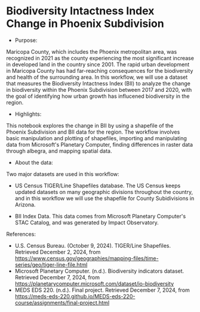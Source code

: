 # Biodiversity Intactness Index Change in Phoenix Subdivision

- Purpose: 

Maricopa County, which includes the Phoenix metropolitan area, was recognized in 2021 as the county experiencing the most significant increase in developed land in the country since 2001. The rapid urban development in Maricopa County has had far-reaching consequences for the biodiversity and health of the surrounding area. In this workflow, we will use a dataset that measures the Biodiversity Intactness Index (BII) to analyze the change in biodiversity within the Phoenix Subdivision between 2017 and 2020, with the goal of identifying how urban growth has influcened biodiversity in the region. 

- Highlights:

This notebook explores the change in BII by using a shapefile of the Phoenix Subdivision and BII data for the region. The workflow involves basic manipulation and plotting of shapefiles, importing and manipulating data from Microsoft's Planetary Computer, finding differences in raster data through albegra, and mapping spatial data. 

- About the data:

Two major datasets are used in this workflow:
- US Census TIGER/Line Shapefiles database. The US Census keeps updated datasets on many geographic divisions throughout the country, and in this workflow we will use the shapefile for County Subidivisions in Arizona.

- BII Index Data. This data comes from Microsoft Planetary Computer's STAC Catalog, and was generated by Impact Observatory. 

References:
- U.S. Census Bureau. (October 9, 2024). TIGER/Line Shapefiles. Retrieved December 2, 2024, from https://www.census.gov/geographies/mapping-files/time-series/geo/tiger-line-file.html
- Microsoft Planetary Computer. (n.d.). Biodiversity indicators dataset. Retrieved December 7, 2024, from https://planetarycomputer.microsoft.com/dataset/io-biodiversity
- MEDS EDS 220. (n.d.). Final project. Retrieved December 7, 2024, from https://meds-eds-220.github.io/MEDS-eds-220-course/assignments/final-project.html
